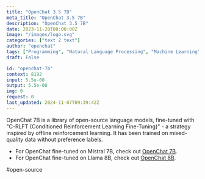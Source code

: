 ```yaml
---
title: "OpenChat 3.5 7B"
meta_title: "OpenChat 3.5 7B"
description: "OpenChat 3.5 7B"
date: 2023-11-28T00:00:00Z
image: "/images/logo.svg"
categories: ["text 2 text"]
author: "openchat"
tags: ["Programming", "Natural Language Processing", "Machine Learning", "Open Source", "Generative AI"]
draft: False

id: "openchat-7b"
context: 8192
input: 5.5e-08
output: 5.5e-08
img: 0
request: 0
last_updated: 2024-11-07T09:39:42Z
---
```


OpenChat 7B is a library of open-source language models, fine-tuned with "C-RLFT (Conditioned Reinforcement Learning Fine-Tuning)" - a strategy inspired by offline reinforcement learning. It has been trained on mixed-quality data without preference labels.

- For OpenChat fine-tuned on Mistral 7B, check out [OpenChat 7B](/openchat/openchat-7b).
- For OpenChat fine-tuned on Llama 8B, check out [OpenChat 8B](/openchat/openchat-8b).

#open-source

